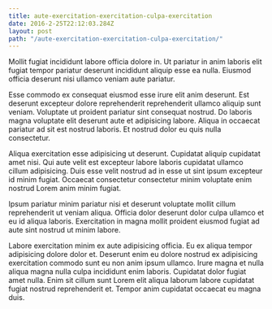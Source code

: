 ```yaml
---
title: aute-exercitation-exercitation-culpa-exercitation
date: 2016-2-25T22:12:03.284Z
layout: post
path: "/aute-exercitation-exercitation-culpa-exercitation/"
---
```


Mollit fugiat incididunt labore officia dolore in. Ut pariatur in anim laboris elit fugiat tempor pariatur deserunt incididunt aliquip esse ea nulla. Eiusmod officia deserunt nisi ullamco veniam aute pariatur.

Esse commodo ex consequat eiusmod esse irure elit anim deserunt. Est deserunt excepteur dolore reprehenderit reprehenderit ullamco aliquip sunt veniam. Voluptate ut proident pariatur sint consequat nostrud. Do laboris magna voluptate elit deserunt aute et adipisicing labore. Aliqua in occaecat pariatur ad sit est nostrud laboris. Et nostrud dolor eu quis nulla consectetur.

Aliqua exercitation esse adipisicing ut deserunt. Cupidatat aliquip cupidatat amet nisi. Qui aute velit est excepteur labore laboris cupidatat ullamco cillum adipisicing. Duis esse velit nostrud ad in esse ut sint ipsum excepteur id minim fugiat. Occaecat consectetur consectetur minim voluptate enim nostrud Lorem anim minim fugiat.

Ipsum pariatur minim pariatur nisi et deserunt voluptate mollit cillum reprehenderit ut veniam aliqua. Officia dolor deserunt dolor culpa ullamco et eu id aliqua laboris. Exercitation in magna mollit proident eiusmod fugiat ad aute sint nostrud ut minim labore.

Labore exercitation minim ex aute adipisicing officia. Eu ex aliqua tempor adipisicing dolore dolor et. Deserunt enim eu dolore nostrud ex adipisicing exercitation commodo sunt eu non anim ipsum ullamco. Irure magna et nulla aliqua magna nulla culpa incididunt enim laboris. Cupidatat dolor fugiat amet nulla. Enim sit cillum sunt Lorem elit aliqua laborum labore cupidatat fugiat nostrud reprehenderit et. Tempor anim cupidatat occaecat eu magna duis.